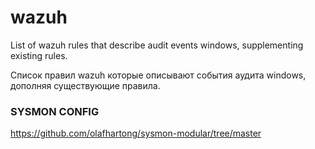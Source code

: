 # wazuh

List of wazuh rules that describe audit events windows, supplementing existing rules.

Список правил wazuh которые описывают события аудита windows, дополняя существующие правила.


### SYSMON CONFIG

https://github.com/olafhartong/sysmon-modular/tree/master
